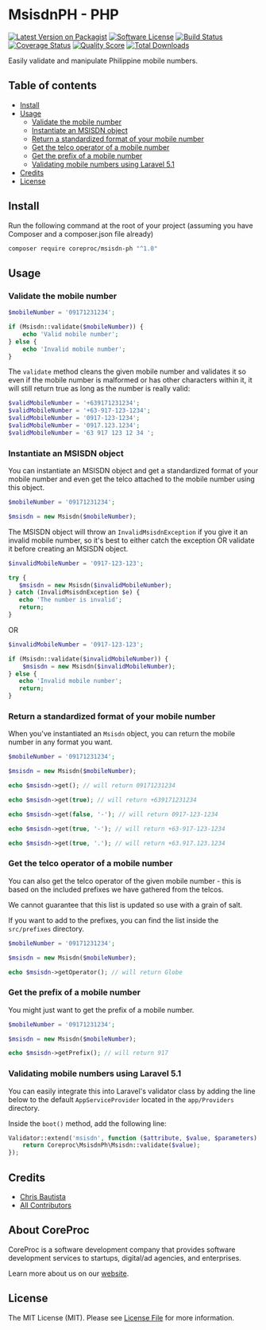 MsisdnPH - PHP
=====================

[![Latest Version on Packagist][ico-version]][link-packagist]
[![Software License][ico-license]](LICENSE.md)
[![Build Status][ico-travis]][link-travis]
[![Coverage Status][ico-scrutinizer]][link-scrutinizer]
[![Quality Score][ico-code-quality]][link-code-quality]
[![Total Downloads][ico-downloads]][link-downloads]

Easily validate and manipulate Philippine mobile numbers.

## Table of contents

* [Install](#install)
* [Usage](#usage)
    * [Validate the mobile number](#validate-the-mobile-number)
    * [Instantiate an MSISDN object](#instantiate-an-msisdn-object)
    * [Return a standardized format of your mobile number](#return-a-standardized-format-of-your-mobile-number)
    * [Get the telco operator of a mobile number](#get-the-telco-operator-of-a-mobile-number)
    * [Get the prefix of a mobile number](#get-the-prefix-of-a-mobile-number)
    * [Validating mobile numbers using Laravel 5.1](#validating-mobile-numbers-using-laravel-51)
* [Credits](#credits)
* [License](#license)

## Install

Run the following command at the root of your project (assuming you have Composer and a composer.json file already)

```bash
composer require coreproc/msisdn-ph "^1.0"
```

## Usage

### Validate the mobile number

```php
$mobileNumber = '09171231234';

if (Msisdn::validate($mobileNumber)) {
    echo 'Valid mobile number';
} else {
    echo 'Invalid mobile number';
}
```

The `validate` method cleans the given mobile number and validates it so even if the mobile number is malformed or has other characters within it, it will still return true as long as the number is really valid:

```php
$validMobileNumber = '+639171231234';
$validMobileNumber = '+63-917-123-1234';
$validMobileNumber = '0917-123-1234';
$validMobileNumber = '0917.123.1234';
$validMobileNumber = '63 917 123 12 34 ';
```

### Instantiate an MSISDN object

You can instantiate an MSISDN object and get a standardized format of your mobile number and even get the telco attached to the mobile number using this object.

```php
$mobileNumber = '09171231234';

$msisdn = new Msisdn($mobileNumber);
```

The MSISDN object will throw an `InvalidMsisdnException` if you give it an invalid mobile number, so it's best to either catch the exception OR validate it before creating an MSISDN object.

```php
$invalidMobileNumber = '0917-123-123';

try {
   $msisdn = new Msisdn($invalidMobileNumber);
} catch (InvalidMsisdnException $e) {
   echo 'The number is invalid';
   return;
}
```

OR

```php
$invalidMobileNumber = '0917-123-123';

if (Msisdn::validate($invalidMobileNumber)) {
    $msisdn = new Msisdn($invalidMobileNumber);
} else {
   echo 'Invalid mobile number';
   return;
}
```


### Return a standardized format of your mobile number

When you've instantiated an `Msisdn` object, you can return the mobile number in any format you want.

```php
$mobileNumber = '09171231234';

$msisdn = new Msisdn($mobileNumber);

echo $msisdn->get(); // will return 09171231234

echo $msisdn->get(true); // will return +639171231234

echo $msisdn->get(false, '-'); // will return 0917-123-1234

echo $msisdn->get(true, '-'); // will return +63-917-123-1234

echo $msisdn->get(true, '.'); // will return +63.917.123.1234
```

### Get the telco operator of a mobile number

You can also get the telco operator of the given mobile number - this is based on the included prefixes we have gathered from the telcos.

We cannot guarantee that this list is updated so use with a grain of salt.

If you want to add to the prefixes, you can find the list inside the `src/prefixes` directory.

```php
$mobileNumber = '09171231234';

$msisdn = new Msisdn($mobileNumber);

echo $msisdn->getOperator(); // will return Globe
```

### Get the prefix of a mobile number

You might just want to get the prefix of a mobile number.

```php
$mobileNumber = '09171231234';

$msisdn = new Msisdn($mobileNumber);

echo $msisdn->getPrefix(); // will return 917
```

### Validating mobile numbers using Laravel 5.1

You can easily integrate this into Laravel's validator class by adding the line below to the default `AppServiceProvider` located in the `app/Providers` directory.

Inside the `boot()` method, add the following line:

```php
Validator::extend('msisdn', function ($attribute, $value, $parameters) {
    return Coreproc\MsisdnPh\Msisdn::validate($value);
});
```

## Credits

- [Chris Bautista][link-author]
- [All Contributors][link-contributors]

## About CoreProc

CoreProc is a software development company that provides software development services to startups, digital/ad agencies, and enterprises.

Learn more about us on our [website](https://coreproc.com).

## License

The MIT License (MIT). Please see [License File](LICENSE.md) for more information.

[ico-version]: https://img.shields.io/packagist/v/coreproc/msisdn-ph.svg?style=flat-square
[ico-license]: https://img.shields.io/badge/license-MIT-brightgreen.svg?style=flat-square
[ico-travis]: https://img.shields.io/travis/CoreProc/msisdn-ph-php/master.svg?style=flat-square
[ico-scrutinizer]: https://img.shields.io/scrutinizer/coverage/g/CoreProc/msisdn-ph-php.svg?style=flat-square
[ico-code-quality]: https://img.shields.io/scrutinizer/g/CoreProc/msisdn-ph-php.svg?style=flat-square
[ico-downloads]: https://img.shields.io/packagist/dt/coreproc/msisdn-ph.svg?style=flat-square

[link-packagist]: https://packagist.org/packages/coreproc/msisdn-ph
[link-travis]: https://travis-ci.org/CoreProc/msisdn-ph-php
[link-scrutinizer]: https://scrutinizer-ci.com/g/CoreProc/msisdn-ph-php/code-structure
[link-code-quality]: https://scrutinizer-ci.com/g/CoreProc/msisdn-ph-php
[link-downloads]: https://packagist.org/packages/coreproc/msisdn-ph
[link-author]: https://github.com/chrisbjr
[link-contributors]: ../../contributors
